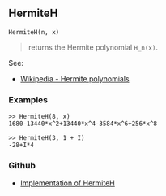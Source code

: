 ## HermiteH

```
HermiteH(n, x)
```

> returns the Hermite polynomial `H_n(x)`.


See:  
* [Wikipedia - Hermite polynomials](https://en.wikipedia.org/wiki/Hermite_polynomials)

### Examples

```   
>> HermiteH(8, x)    
1680-13440*x^2+13440*x^4-3584*x^6+256*x^8 
 
>> HermiteH(3, 1 + I)
-28+I*4    
```
    

### Github

* [Implementation of HermiteH](https://github.com/axkr/symja_android_library/blob/master/symja_android_library/matheclipse-core/src/main/java/org/matheclipse/core/builtin/PolynomialFunctions.java#L2025) 
